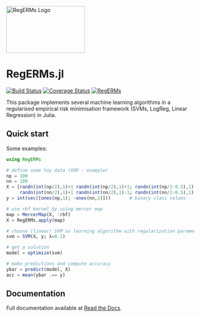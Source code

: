 <img src="http://bigcrunsh.github.io/images/logo.png" alt="RegERMs Logo" width="210" height="125"></img>

RegERMs.jl
==========
[![Build Status](https://travis-ci.org/JuliaStats/RegERMs.jl.svg?branch=master)](https://travis-ci.org/JuliaStats/RegERMs.jl)
[![Coverage Status](https://img.shields.io/coveralls/JuliaStats/RegERMs.jl.svg)](https://coveralls.io/r/JuliaStats/RegERMs.jl)
[![RegERMs](http://pkg.julialang.org/badges/RegERMs_release.svg)](http://pkg.julialang.org/?pkg=RegERMs&ver=release)

This package implements several machine learning algorithms in a regularised empirical risk minimisation framework (SVMs,  LogReg, Linear Regression) in Julia.

## Quick start

Some examples:

```julia
using RegERMs

# define some toy data (XOR - example)
np = 100
nn = 100
X = [randn(int(np/2),1)+1 randn(int(np/2),1)+1; randn(int(np/2-0.5),1)-1 randn(int(np/2-0.5),1)-1;
     randn(int(nn/2),1)+1 randn(int(nn/2),1)-1; randn(int(nn/2-0.5),1)-1 randn(int(nn/2-0.5),1)+1] # examples with 2 features
y = int(vec([ones(np,1); -ones(nn,1)]))       # binary class values

# use rbf kernel by using mercer map
map = MercerMap(X, :rbf)
X = RegERMs.apply(map)

# choose (linear) SVM as learning algorithm with regularization parameter 0.1
svm = SVM(X, y; λ=0.1)

# get a solution 
model = optimize(svm)

# make predictions and compute accuracy
ybar = predict(model, X)
acc = mean(ybar .== y)

```

## Documentation

Full documentation available at [Read the Docs](http://regerms.readthedocs.org/en/latest/index.html).

